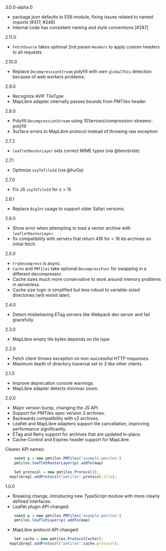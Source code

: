 3.0.0-alpha.0

* package.json defaults to ES6 module, fixing issues related to named imports [#317, #248]
* Internal code has consistent naming and style conventions [#287]

2.11.0

* `FetchSource` takes optional 2nd param `Headers` to apply custom headers to all requests.

2.10.0

* Replace `DecompressionStream` polyfill with own `globalThis` detection because of web workers problems.

2.9.0

* Recognize AVIF TileType
* MapLibre adapter internally passes bounds from PMTiles header

2.8.0

* Polyfill `DecompressionStream` using 101arrowz/compression-streams-polyfill
* Surface errors to MapLibre protocol instead of throwing raw exception

2.7.2

* `leafletRasterLayer` sets correct MIME types (via @bmcbride)

2.7.1

* Optimize `zxyToTileId` (via @huOp)

2.7.0

* Fix JS `zxyToTileId` for z > 15

2.6.1

* Replace `BigInt` usage to support older Safari versions.

2.6.0

* Show error when attempting to load a vector archive with `leafletRasterLayer`.
* fix compatibility with servers that return 416 for < 16 kb archives on initial fetch.

2.5.0

* `tryDecompress` is async.
* `Cache` and `PMTiles` take optional `DecompressFunc` for swapping in a different decompressor.
* Cache sizes much more conservative to work around memory problems in serverless.
* Cache size logic is simplified but less robust to variable-sized directories (will revisit later).

2.4.0

* Detect misbehaving ETag servers like Webpack dev server and fail gracefully.

2.3.0

* MapLibre empty tile bytes depends on tile type.

2.2.0

* Fetch client throws exception on non-successful HTTP responses.
* Maximum depth of directory traversal set to 3 like other clients.

2.1.0

* Improve deprecation console warnings.
* MapLibre adapter detects min/max zoom.

2.0.0

* Major version bump, changing the JS API.
* Support for PMTiles spec version 3 archives.
* Backwards compatibility with v2 archives.
* Leaflet and MapLibre adapters support tile cancellation, improving performance significantly.
* ETag and Retry support for archives that are updated in-place.
* Cache-Control and Expires header support for MapLibre.

Clearer API names:

```js
	const p = new pmtiles.PMTiles('example.pmtiles')
	pmtiles.leafletRasterLayer(p).addTo(map)
```
```js
	let protocol = new pmtiles.Protocol();
  maplibregl.addProtocol("pmtiles",protocol.tile);
```


1.0.0 

* Breaking change, introducing new TypeScript module with more clearly defined interfaces.
* Leaflet plugin API changed:

```js
	const p = new pmtiles.PMTiles('example.pmtiles')
	pmtiles.leafletLayer(p).addTo(map)
```

* MapLibre protocol API changed:

```js
	let cache = new pmtiles.ProtocolCache();
  maplibregl.addProtocol("pmtiles",cache.protocol);
```
